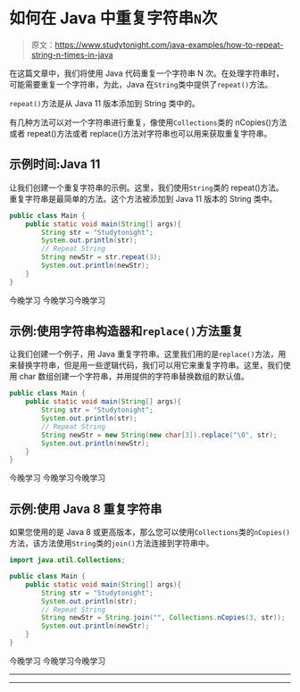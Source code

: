 # 如何在 Java 中重复字符串`N`次

> 原文：<https://www.studytonight.com/java-examples/how-to-repeat-string-n-times-in-java>

在这篇文章中，我们将使用 Java 代码重复一个字符串 N 次。在处理字符串时，可能需要重复一个字符串，为此，Java 在`String`类中提供了`repeat()`方法。

`repeat()`方法是从 Java 11 版本添加到 String 类中的。

有几种方法可以对一个字符串进行重复，像使用`Collections`类的 nCopies()方法或者 repeat()方法或者 replace()方法对字符串也可以用来获取重复字符串。

## 示例时间:Java 11

让我们创建一个重复字符串的示例。这里，我们使用`String`类的 repeat()方法。重复字符串是最简单的方法。这个方法被添加到 Java 11 版本的 String 类中。

```java
public class Main {
	public static void main(String[] args){
		String str = "Studytonight";
		System.out.println(str);
		// Repeat String
		String newStr = str.repeat(3);
		System.out.println(newStr);
	}
}
```

今晚学习
今晚学习今晚学习

## 示例:使用字符串构造器和`replace()`方法重复

让我们创建一个例子，用 Java 重复字符串。这里我们用的是`replace()`方法，用来替换字符串，但是用一些逻辑代码，我们可以用它来重复字符串。这里，我们使用 char 数组创建一个字符串，并用提供的字符串替换数组的默认值。

```java
public class Main {
	public static void main(String[] args){
		String str = "Studytonight";
		System.out.println(str);
		// Repeat String
		String newStr = new String(new char[3]).replace("\0", str);
		System.out.println(newStr);
	}
}
```

今晚学习
今晚学习今晚学习

## 示例:使用 Java 8 重复字符串

如果您使用的是 Java 8 或更高版本，那么您可以使用`Collections`类的`nCopies()`方法，该方法使用`String`类的`join()`方法连接到字符串中。

```java
import java.util.Collections;

public class Main {
	public static void main(String[] args){
		String str = "Studytonight";
		System.out.println(str);
		// Repeat String
		String newStr = String.join("", Collections.nCopies(3, str));
		System.out.println(newStr);
	}
}
```

今晚学习
今晚学习今晚学习

* * *

* * *